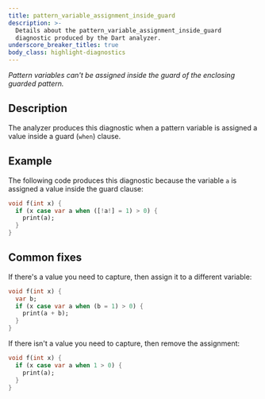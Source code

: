 ```yaml
---
title: pattern_variable_assignment_inside_guard
description: >-
  Details about the pattern_variable_assignment_inside_guard
  diagnostic produced by the Dart analyzer.
underscore_breaker_titles: true
body_class: highlight-diagnostics
---
```


_Pattern variables can't be assigned inside the guard of the enclosing guarded
pattern._

## Description

The analyzer produces this diagnostic when a pattern variable is assigned
a value inside a guard (`when`) clause.

## Example

The following code produces this diagnostic because the variable `a` is
assigned a value inside the guard clause:

```dart
void f(int x) {
  if (x case var a when ([!a!] = 1) > 0) {
    print(a);
  }
}
```

## Common fixes

If there's a value you need to capture, then assign it to a different
variable:

```dart
void f(int x) {
  var b;
  if (x case var a when (b = 1) > 0) {
    print(a + b);
  }
}
```

If there isn't a value you need to capture, then remove the assignment:

```dart
void f(int x) {
  if (x case var a when 1 > 0) {
    print(a);
  }
}
```

